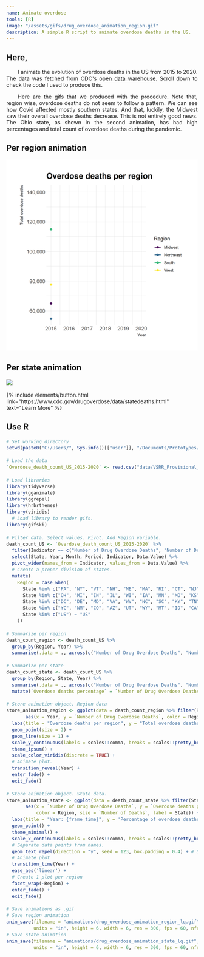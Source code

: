 ```yaml
---
name: Animate overdose
tools: [R]
image: "/assets/gifs/drug_overdose_animation_region.gif"
description: A simple R script to animate overdose deaths in the US.   
---
```

<h2> Here, </h2>

<p style = "text-align: justify; text-indent: 30px">
I animate the evolution of overdose deaths in the US from 2015 to 2020. The data was fetched from CDC's <a href = "https://data.cdc.gov/NCHS/VSRR-Provisional-Drug-Overdose-Death-Counts/xkb8-kh2a;" style = "text-indent: 0px;">open data warehouse</a>. Scroll down to check the code I used to produce this.
</p>

<p style = "text-align: justify; text-indent: 30px">
Here are the gifs that we produced with the procedure. Note that, region wise, overdose deaths do not seem to follow a pattern. We can see how Covid affected mostly southern states. And that, luckily, the Midwest saw their overall overdose deaths decrease. This is not entirely good news. The Ohio state, as shown in the second animation, has had high percentages and total count of overdose deaths during the pandemic.  
</p>

## Per region animation
![](/assets/gifs/drug_overdose_animation_region.gif)
## Per state animation
![](/assets/gifs/drug_overdose_animation_state.gif)

<p class="text-center">
{% include elements/button.html link="https://www.cdc.gov/drugoverdose/data/statedeaths.html" text="Learn More" %}
</p>

## Use R
```R
# Set working directory
setwd(paste0("C:/Users/", Sys.info()[["user"]], "/Documents/Prototypes/Animate_overdose"))

# Load the data
`Overdose_death_count_US_2015-2020` <- read.csv("data/VSRR_Provisional_Drug_Overdose_Death_Counts.csv")

# Load libraries
library(tidyverse)
library(gganimate)
library(ggrepel)
library(hrbrthemes)
library(viridis)
  # Load library to render gifs.
library(gifski)

# Filter data. Select values. Pivot. Add Region variable.
death_count_US <- `Overdose_death_count_US_2015-2020` %>%
  filter(Indicator == c("Number of Drug Overdose Deaths", "Number of Deaths")) %>%
  select(State, Year, Month, Period, Indicator, Data.Value) %>%
  pivot_wider(names_from = Indicator, values_from = Data.Value) %>%
  # Create a proper division of states.  
  mutate(
    Region = case_when(
      State %in% c("PA", "NY", "VT", "NH", "ME", "MA", "RI", "CT", "NJ", "RI") ~ "Northeast",
      State %in% c("OH", "MI", "IN", "IL", "WI", "IA", "MN", "MO", "KS", "SD", "NE", "ND") ~ "Midwest",
      State %in% c("DC", "DE", "MD", "VA", "WV", "NC", "SC", "KY", "TN", "GA", "FL", "AL", "MS", "LA", "AR", "OK", "TX") ~ "South",
      State %in% c("YC", "NM", "CO", "AZ", "UT", "WY", "MT", "ID", "CA", "NV", "OR", "WA", "AK", "HI") ~ "West",
      State %in% c("US") ~ "US"
    ))

# Summarize per region
death_count_region <- death_count_US %>%
  group_by(Region, Year) %>%
  summarise(.data = ., across(c("Number of Drug Overdose Deaths", "Number of Deaths"), sum, na.rm = TRUE))

# Summarize per state
death_count_state <- death_count_US %>%
  group_by(Region, State, Year) %>%
  summarise(.data = ., across(c("Number of Drug Overdose Deaths", "Number of Deaths"), sum, na.rm = TRUE)) %>%
  mutate(`Overdose deaths percentage` = `Number of Drug Overdose Deaths` / `Number of Deaths` * 100)

# Store animation object. Region data
store_animation_region <- ggplot(data = death_count_region %>% filter(Region != "US"),
       aes(x = Year, y = `Number of Drug Overdose Deaths`, color = Region)) +
  labs(title = "Overdose deaths per region", y = "Total overdose deaths") +
  geom_point(size = 2) +
  geom_line(size = 1) +
  scale_y_continuous(labels = scales::comma, breaks = scales::pretty_breaks(n = 5)) +
  theme_ipsum() +
  scale_color_viridis(discrete = TRUE) +
  # Animate plot.
  transition_reveal(Year) +
  enter_fade() +
  exit_fade()

# Store animation object. State data.
store_animation_state <- ggplot(data = death_count_state %>% filter(State != "US"),
       aes(x = `Number of Drug Overdose Deaths`, y = `Overdose deaths percentage`,
           color = Region, size = `Number of Deaths`, label = State)) +
  labs(title = "Year: {frame_time}", y = 'Percentage of overdose deaths', x = 'Total overdose deaths') +
  geom_point() +
  theme_minimal() +
  scale_x_continuous(labels = scales::comma, breaks = scales::pretty_breaks(n = 2)) +
  # Separate data points from names.  
  geom_text_repel(direction = "y", seed = 123, box.padding = 0.4) + # Set non-random seed in text repel
  # Animate plot
  transition_time(Year) +
  ease_aes('linear') +
  # Create 1 plot per region
  facet_wrap(~Region) +
  enter_fade() +
  exit_fade()

# Save animations as .gif
# Save region animation
anim_save(filename = "animations/drug_overdose_animation_region_lq.gif", animation = store_animation_region,
          units = "in", height = 6, width = 6, res = 300, fps = 60, nframes = 300, duration = 4)
# Save state animation
anim_save(filename = "animations/drug_overdose_animation_state_lq.gif", animation = store_animation_state,
          units = "in", height = 6, width = 6, res = 300, fps = 60, nframes = 300, duration = 12)
```
